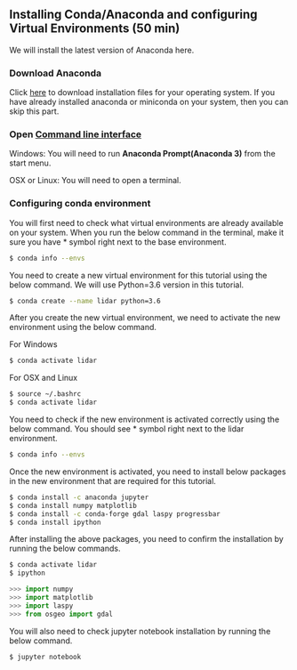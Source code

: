 ## Installing Conda/Anaconda and configuring Virtual Environments (50 min)

We will install the latest version of Anaconda here.


### Download Anaconda

Click [here](https://www.anaconda.com/products/individual) to download installation files for your operating system. If you have already installed anaconda or miniconda on your system, then you can skip this part.

### Open [Command line interface](https://docs.anaconda.com/anaconda/user-guide/getting-started/#open-anaconda-prompt)

Windows: You will need to run **Anaconda Prompt(Anaconda 3)** from the start menu.

OSX or Linux: You will need to open a terminal.

### Configuring conda environment

You will first need to check what virtual environments are already available on your system.
When you run the below command in the terminal, make it sure you have * symbol right next to the base environment. 

```bash
$ conda info --envs
```

You need to create a new virtual environment for this tutorial using the below command. We will use Python=3.6 version in this tutorial. 

```bash
$ conda create --name lidar python=3.6
```

After you create the new virtual environment, we need to activate the new environment using the below command. 

For Windows

```bash
$ conda activate lidar
```

For OSX and Linux

```bash
$ source ~/.bashrc
$ conda activate lidar
```

You need to check if the new environment is activated correctly using the below command. You should see * symbol right next to the lidar environment. 

```bash
$ conda info --envs
```

Once the new environment is activated, you need to install below packages in the new environment that are required for this tutorial.

```bash
$ conda install -c anaconda jupyter
$ conda install numpy matplotlib
$ conda install -c conda-forge gdal laspy progressbar
$ conda install ipython
```

After installing the above packages, you need to confirm the installation by running the below commands.

```bash
$ conda activate lidar
$ ipython
```

```python
>>> import numpy
>>> import matplotlib
>>> import laspy
>>> from osgeo import gdal
```

You will also need to check jupyter notebook installation by running the below command.

```bash
$ jupyter notebook
```
